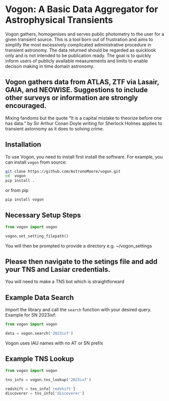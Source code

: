 # Vogon: A Basic Data Aggregator for Astrophysical Transients

Vogon gathers, homogenises and serves public photometry to the user for a given transient source. This is a tool born out of frustration and aims to simplify the most excessively complicated administrative procedure in transient astronomy. The data returned should be regarded as quicklook only and is not intended to be publication ready. The goal is to quickly inform users of publicly available measurements and limits to enable decison making in time domain astronomy. 

## Vogon gathers data from ATLAS, ZTF via Lasair, GAIA, and NEOWISE. Suggestions to include other surveys or information are strongly encouraged.

Mixing fandoms but the quote “It is a capital mistake to theorize before one has data.” by Sir Arthur Conan Doyle writing for Sherlock Holmes applies to transient astornomy as it does to solving crime.


## Installation

To use Vogon, you need to install first install the software. For example, you can install `vogon` from source:

```bash 
git clone https://github.com/AstronoMoore/vogon.git
cd  vogon
pip install .
```
or from pip 

```bash 
pip install vogon
```

## Necessary Setup Steps

```python
from vogon import vogon

vogon.set_setting_filepath()

```
You will then be prompted to provide a directory e.g. ~/vogon_settings 

## Please then navigate to the setings file and add your TNS and Lasiar credentials.

You will need to make a TNS bot which is straightforward

## Example Data Search

Import the library and call the `search` function with your desired query. Example for SN 2023ixf:

```python
from vogon import vogon

data = vogon.search('2023ixf')
```

Vogon uses IAU names with no AT or SN prefix


## Example TNS Lookup

```python
from vogon import vogon

tns_info = vogon.tns_lookup('2023ixf')

redshift = tns_info['redshift']
discoverer = tns_info['discoverer']
```
